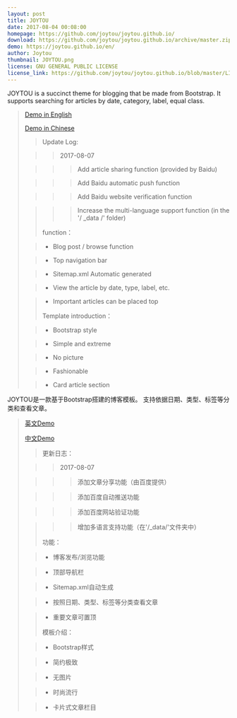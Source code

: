 ```yaml
---
layout: post
title: JOYTOU
date: 2017-08-04 00:08:00
homepage: https://github.com/joytou/joytou.github.io/
download: https://github.com/joytou/joytou.github.io/archive/master.zip
demo: https://joytou.github.io/en/
author: Joytou
thumbnail: JOYTOU.png
license: GNU GENERAL PUBLIC LICENSE
license_link: https://github.com/joytou/joytou.github.io/blob/master/LICENSE
---
```


JOYTOU is a succinct theme for blogging that be made from Bootstrap.
It supports searching for articles by date, category, label, equal class.
> [Demo in English](https://joytou.github.io/en/)
> 
> [Demo in Chinese](https://joytou.github.io/cn/)
> 
>>Update Log:
> 
>>>2017-08-07
> 
>>>>Add article sharing function (provided by Baidu)
> 
>>>>Add Baidu automatic push function
> 
>>>>Add Baidu website verification function
> 
>>>>Increase the multi-language support function (in the '/ _data /' folder)
>>
>> function：
> 
>> - Blog post / browse function
> 
>> - Top navigation bar
> 
>> - Sitemap.xml Automatic generated
> 
>> - View the article by date, type, label, etc.
> 
>> - Important articles can be placed top
>>
>> Template introduction：
> 
>> - Bootstrap style
> 
>> - Simple and extreme
> 
>> - No picture
> 
>> - Fashionable
> 
>> - Card article section
> 


JOYTOU是一款基于Bootstrap搭建的博客模板。
支持依据日期、类型、标签等分类和查看文章。
> [英文Demo](https://joytou.github.io/en/)
> 
> [中文Demo](https://joytou.github.io/cn/)
>>更新日志：
> 
>>>2017-08-07
> 
>>>>添加文章分享功能（由百度提供）
> 
>>>>添加百度自动推送功能
> 
>>>>添加百度网站验证功能
> 
>>>>增加多语言支持功能（在'/_data/'文件夹中）
>>
>> 功能：
> 
>> - 博客发布/浏览功能
> 
>> - 顶部导航栏
> 
>> - Sitemap.xml自动生成
> 
>> - 按照日期、类型、标签等分类查看文章
> 
>> - 重要文章可置顶
>>
>> 模板介绍：
> 
>> - Bootstrap样式
> 
>> - 简约极致
> 
>> - 无图片
> 
>> - 时尚流行
> 
>> - 卡片式文章栏目
> 
